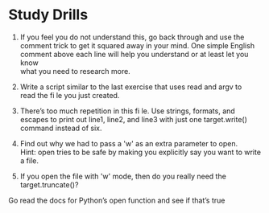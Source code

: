 # Study Drills
 1. If you feel you do not understand this, go back through and use the  
 comment trick to get it squared away in your mind. One simple English   
 comment above each line will help you understand or at least let you know  
 what you need to research more.  

 2. Write a script similar to the last exercise that uses read and argv to  
 read the fi le you just created.  

 3. There’s too much repetition in this fi le. Use strings, formats, and  
 escapes to print out line1, line2, and line3 with just one target.write()  
 command instead of six.  

 4. Find out why we had to pass a 'w' as an extra parameter to open.  
 Hint: open tries to be safe by making you explicitly say you want to write a file.  

 5. If you open the file with 'w' mode, then do you really need the target.truncate()?  
   
Go read the docs for Python’s open function and see if that’s true
